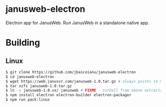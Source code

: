 # janusweb-electron
Electron app for JanusWeb.  Run JanusWeb in a standalone native app.

# Building
## Linux
```bash
$ git clone https://github.com/jbaicoianu/janusweb-electron
$ cd janusweb-electron
$ wget https://web.janusvr.com/janusweb-1.0.tar.gz # always points to most recent 1.0 version
$ tar xzfs janusweb-1.0.tar.gz
$ ln -s janusweb-1.0.xx/ janusweb # FIXME - tarball from above extracts to versioned dir, need to know which version to create the symlink
$ npm install electron electron-builder electron-packager
$ npm run pack:linux
```
